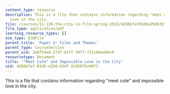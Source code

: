 ```yaml
---
content_type: resource
description: This is a file that contains information regarding "meet cute" and impossible
  love in the city.
file: /courses/11-139-the-city-in-film-spring-2015/4d56bfaf03dbe29d63df5295876a90f3_MIT11_139S15_Paper3_1.pdf
file_type: application/pdf
learning_resource_types: []
ocw_type: OCWFile
parent_title: 'Paper 3: Films and Themes'
parent_type: CourseSection
parent_uid: 3a8f54ed-273f-b1ff-39f7-721cb0aa84c0
resourcetype: Document
title: '"Meet Cute" and Impossible Love in the City'
uid: 4d56bfaf-03db-e29d-63df-5295876a90f3
---
```

This is a file that contains information regarding "meet cute" and impossible love in the city.

